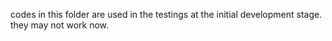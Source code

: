 codes in this folder are used in the testings at the initial development stage. they may not work now.